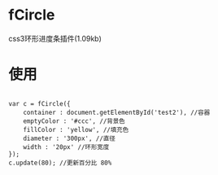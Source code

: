 fCircle
=======

css3环形进度条插件(1.09kb)


使用
=======

```

var c = fCircle({
    container : document.getElementById('test2'), //容器
    emptyColor : '#ccc', //背景色
    fillColor : 'yellow', //填充色
    diameter : '300px', //直径
    width : '20px' //环形宽度
});
c.update(80); //更新百分比 80%

```


